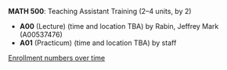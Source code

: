 **MATH 500**: Teaching Assistant Training (2–4 units, by 2)

- **A00** (Lecture) (time and location TBA) by Rabin, Jeffrey Mark (A00537476)
- **A01** (Practicum) (time and location TBA) by staff

[Enrollment numbers over time](./MATH500.tsv)
